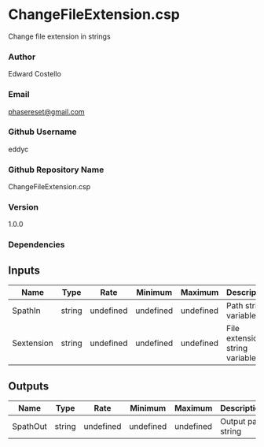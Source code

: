 # ChangeFileExtension.csp

Change file extension in strings

### Author

Edward Costello

### Email

phasereset@gmail.com

### Github Username

eddyc

### Github Repository Name

ChangeFileExtension.csp

### Version

1.0.0

### Dependencies



## Inputs 

| Name | Type | Rate | Minimum | Maximum | Description |
|---|---|---|---|---|---|
| SpathIn | string | undefined | undefined | undefined | Path string variable |
| Sextension | string | undefined | undefined | undefined | File extension string variable |


## Outputs 

| Name | Type | Rate | Minimum | Maximum | Description |
|---|---|---|---|---|---|
| SpathOut | string | undefined | undefined | undefined | Output path string |
